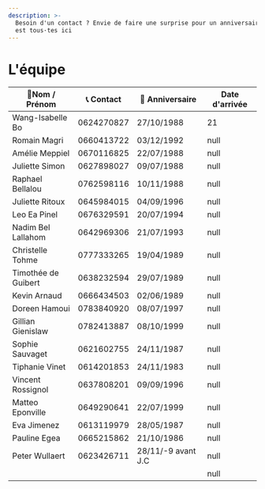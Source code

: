 ```yaml
---
description: >-
  Besoin d'un contact ? Envie de faire une surprise pour un anniversaire ? On
  est tous·tes ici
---
```


# L'équipe

<table><thead><tr><th>👋Nom / Prénom</th><th>📞 Contact</th><th>🎂 Anniversaire</th><th data-type="number">Date d'arrivée</th></tr></thead><tbody><tr><td>Wang-Isabelle Bo</td><td>0624270827</td><td>27/10/1988</td><td>21</td></tr><tr><td>Romain Magri</td><td>0660413722</td><td>03/12/1992</td><td>null</td></tr><tr><td>Amélie Meppiel</td><td>0670116825</td><td>22/07/1988</td><td>null</td></tr><tr><td>Juliette Simon</td><td>0627898027</td><td>09/07/1988</td><td>null</td></tr><tr><td>Raphael Bellalou</td><td>0762598116</td><td>10/11/1988</td><td>null</td></tr><tr><td>Juliette Ritoux</td><td>0645984015</td><td>04/09/1996</td><td>null</td></tr><tr><td>Leo Ea Pinel</td><td>0676329591</td><td>20/07/1994 </td><td>null</td></tr><tr><td>Nadim Bel Lallahom</td><td>0642969306</td><td>21/07/1993</td><td>null</td></tr><tr><td>Christelle Tohme </td><td>0777333265</td><td>19/04/1989</td><td>null</td></tr><tr><td>Timothée de Guibert</td><td>0638232594</td><td>29/07/1989</td><td>null</td></tr><tr><td>Kevin Arnaud</td><td>0666434503</td><td>02/06/1989</td><td>null</td></tr><tr><td>Doreen Hamoui</td><td>0783840920</td><td>08/07/1997</td><td>null</td></tr><tr><td>Gillian Gienislaw</td><td>0782413887</td><td>08/10/1999</td><td>null</td></tr><tr><td>Sophie Sauvaget </td><td>0621602755</td><td>24/11/1987</td><td>null</td></tr><tr><td>Tiphanie Vinet</td><td>0614201853</td><td>24/11/1983</td><td>null</td></tr><tr><td>Vincent Rossignol</td><td>0637808201</td><td>09/09/1996</td><td>null</td></tr><tr><td>Matteo Eponville</td><td>0649290641</td><td>22/07/1999</td><td>null</td></tr><tr><td>Eva Jimenez</td><td>0613119979</td><td>28/05/1987</td><td>null</td></tr><tr><td>Pauline Egea</td><td>0665215862</td><td>21/10/1986</td><td>null</td></tr><tr><td>Peter Wullaert</td><td>0623426711</td><td>28/11/-9 avant J.C</td><td>null</td></tr><tr><td></td><td></td><td></td><td>null</td></tr></tbody></table>
